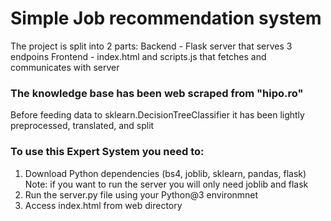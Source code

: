 # Simple Job recommendation system

The project is split into 2 parts:
Backend - Flask server that serves 3 endpoins
Frontend - index.html and scripts.js that fetches and communicates with server

### The knowledge base has been web scraped from "hipo.ro"

Before feeding data to sklearn.DecisionTreeClassifier it has been lightly preprocessed, translated, and split 

### To use this Expert System you need to:

1. Download Python dependencies (bs4, joblib, sklearn, pandas, flask)
Note: if you want to run the server you will only need joblib and flask
2. Run the server.py file using your Python@3 environmnet
3. Access index.html from web directory